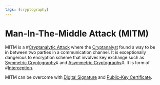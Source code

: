 ```yaml
---
tags: [cryptography]
---
```


# Man-In-The-Middle Attack (MITM)

MITM is a #[Cryptanalytic Attack](202209281257.md) where the
[Cryptanalyst](202209281128.md) found a way to be in between two parties in a
communication channel. It is exceptionally dangerous to encryption scheme that
involves key exchange such as [Symmetric Cryptography](202209012153.md)# and
[Asymmetric Cryptography](202203221212.md)#. It is form of
#[Interception](202209261916.md).

MITM can be overcome with [Digital Signature](202210040909.md) and
[Public-Key Certificate](202210122233.md).
